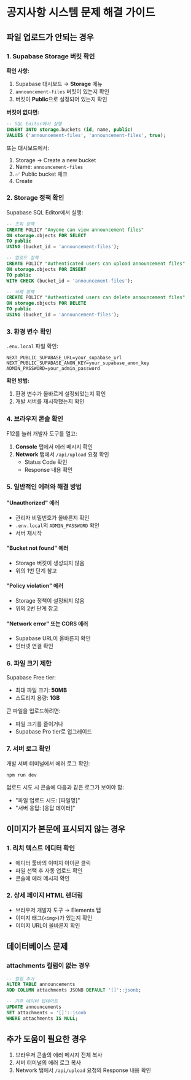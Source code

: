 # 공지사항 시스템 문제 해결 가이드

## 파일 업로드가 안되는 경우

### 1. Supabase Storage 버킷 확인

**확인 사항:**
1. Supabase 대시보드 → **Storage** 메뉴
2. `announcement-files` 버킷이 있는지 확인
3. 버킷이 **Public**으로 설정되어 있는지 확인

**버킷이 없다면:**
```sql
-- SQL Editor에서 실행
INSERT INTO storage.buckets (id, name, public)
VALUES ('announcement-files', 'announcement-files', true);
```

또는 대시보드에서:
1. Storage → Create a new bucket
2. Name: `announcement-files`
3. ✅ Public bucket 체크
4. Create

### 2. Storage 정책 확인

Supabase SQL Editor에서 실행:
```sql
-- 조회 정책
CREATE POLICY "Anyone can view announcement files"
ON storage.objects FOR SELECT
TO public
USING (bucket_id = 'announcement-files');

-- 업로드 정책
CREATE POLICY "Authenticated users can upload announcement files"
ON storage.objects FOR INSERT
TO public
WITH CHECK (bucket_id = 'announcement-files');

-- 삭제 정책
CREATE POLICY "Authenticated users can delete announcement files"
ON storage.objects FOR DELETE
TO public
USING (bucket_id = 'announcement-files');
```

### 3. 환경 변수 확인

`.env.local` 파일 확인:
```env
NEXT_PUBLIC_SUPABASE_URL=your_supabase_url
NEXT_PUBLIC_SUPABASE_ANON_KEY=your_supabase_anon_key
ADMIN_PASSWORD=your_admin_password
```

**확인 방법:**
1. 환경 변수가 올바르게 설정되었는지 확인
2. 개발 서버를 재시작했는지 확인

### 4. 브라우저 콘솔 확인

F12를 눌러 개발자 도구를 열고:
1. **Console** 탭에서 에러 메시지 확인
2. **Network** 탭에서 `/api/upload` 요청 확인
   - Status Code 확인
   - Response 내용 확인

### 5. 일반적인 에러와 해결 방법

#### "Unauthorized" 에러
- 관리자 비밀번호가 올바른지 확인
- `.env.local`의 `ADMIN_PASSWORD` 확인
- 서버 재시작

#### "Bucket not found" 에러
- Storage 버킷이 생성되지 않음
- 위의 1번 단계 참고

#### "Policy violation" 에러
- Storage 정책이 설정되지 않음
- 위의 2번 단계 참고

#### "Network error" 또는 CORS 에러
- Supabase URL이 올바른지 확인
- 인터넷 연결 확인

### 6. 파일 크기 제한

Supabase Free tier:
- 최대 파일 크기: **50MB**
- 스토리지 용량: **1GB**

큰 파일을 업로드하려면:
- 파일 크기를 줄이거나
- Supabase Pro tier로 업그레이드

### 7. 서버 로그 확인

개발 서버 터미널에서 에러 로그 확인:
```
npm run dev
```

업로드 시도 시 콘솔에 다음과 같은 로그가 보여야 함:
- "파일 업로드 시도: [파일명]"
- "서버 응답: [응답 데이터]"

## 이미지가 본문에 표시되지 않는 경우

### 1. 리치 텍스트 에디터 확인
- 에디터 툴바의 이미지 아이콘 클릭
- 파일 선택 후 자동 업로드 확인
- 콘솔에 에러 메시지 확인

### 2. 상세 페이지 HTML 렌더링
- 브라우저 개발자 도구 → Elements 탭
- 이미지 태그(`<img>`)가 있는지 확인
- 이미지 URL이 올바른지 확인

## 데이터베이스 문제

### attachments 컬럼이 없는 경우

```sql
-- 컬럼 추가
ALTER TABLE announcements
ADD COLUMN attachments JSONB DEFAULT '[]'::jsonb;

-- 기존 데이터 업데이트
UPDATE announcements 
SET attachments = '[]'::jsonb 
WHERE attachments IS NULL;
```

## 추가 도움이 필요한 경우

1. 브라우저 콘솔의 에러 메시지 전체 복사
2. 서버 터미널의 에러 로그 복사
3. Network 탭에서 `/api/upload` 요청의 Response 내용 확인

